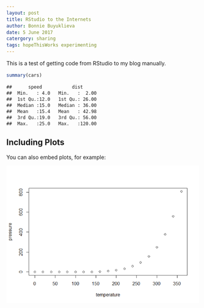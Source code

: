 ```yaml
---
layout: post
title: RStudio to the Internets
author: Bonnie Buyuklieva
date: 5 June 2017
catergory: sharing
tags: hopeThisWorks experimenting
---
```


This is a test of getting code from RStudio to my blog manually.

``` r
summary(cars)
```

    ##      speed           dist       
    ##  Min.   : 4.0   Min.   :  2.00  
    ##  1st Qu.:12.0   1st Qu.: 26.00  
    ##  Median :15.0   Median : 36.00  
    ##  Mean   :15.4   Mean   : 42.98  
    ##  3rd Qu.:19.0   3rd Qu.: 56.00  
    ##  Max.   :25.0   Max.   :120.00

Including Plots
---------------

You can also embed plots, for example:

![](/images/pressure-1.png)
